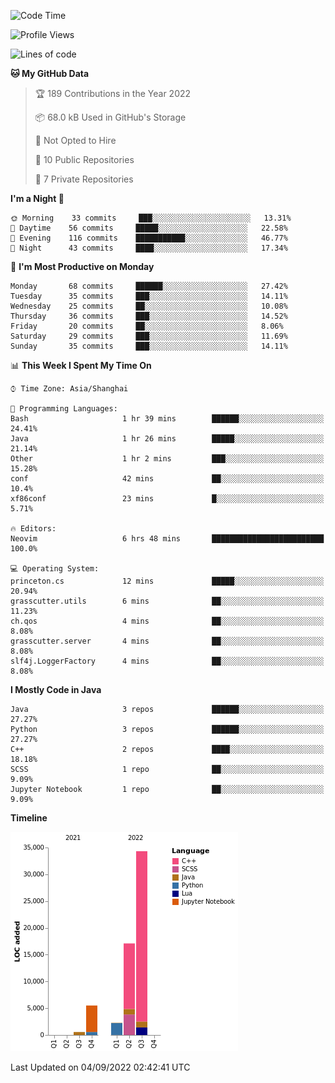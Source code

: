 <!--START_SECTION:waka-->
![Code Time](http://img.shields.io/badge/Code%20Time-29%20hrs%2018%20mins-blue)

![Profile Views](http://img.shields.io/badge/Profile%20Views-0-blue)

![Lines of code](https://img.shields.io/badge/From%20Hello%20World%20I%27ve%20Written-60%20Thousand%20lines%20of%20code-blue)

**🐱 My GitHub Data** 

> 🏆 189 Contributions in the Year 2022
 > 
> 📦 68.0 kB Used in GitHub's Storage 
 > 
> 🚫 Not Opted to Hire
 > 
> 📜 10 Public Repositories 
 > 
> 🔑 7 Private Repositories  
 > 
**I'm a Night 🦉** 

```text
🌞 Morning    33 commits     ███░░░░░░░░░░░░░░░░░░░░░░   13.31% 
🌆 Daytime    56 commits     █████░░░░░░░░░░░░░░░░░░░░   22.58% 
🌃 Evening    116 commits    ███████████░░░░░░░░░░░░░░   46.77% 
🌙 Night      43 commits     ████░░░░░░░░░░░░░░░░░░░░░   17.34%

```
📅 **I'm Most Productive on Monday** 

```text
Monday       68 commits     ██████░░░░░░░░░░░░░░░░░░░   27.42% 
Tuesday      35 commits     ███░░░░░░░░░░░░░░░░░░░░░░   14.11% 
Wednesday    25 commits     ██░░░░░░░░░░░░░░░░░░░░░░░   10.08% 
Thursday     36 commits     ███░░░░░░░░░░░░░░░░░░░░░░   14.52% 
Friday       20 commits     ██░░░░░░░░░░░░░░░░░░░░░░░   8.06% 
Saturday     29 commits     ███░░░░░░░░░░░░░░░░░░░░░░   11.69% 
Sunday       35 commits     ███░░░░░░░░░░░░░░░░░░░░░░   14.11%

```


📊 **This Week I Spent My Time On** 

```text
⌚︎ Time Zone: Asia/Shanghai

💬 Programming Languages: 
Bash                     1 hr 39 mins        ██████░░░░░░░░░░░░░░░░░░░   24.41% 
Java                     1 hr 26 mins        █████░░░░░░░░░░░░░░░░░░░░   21.14% 
Other                    1 hr 2 mins         ███░░░░░░░░░░░░░░░░░░░░░░   15.28% 
conf                     42 mins             ██░░░░░░░░░░░░░░░░░░░░░░░   10.4% 
xf86conf                 23 mins             █░░░░░░░░░░░░░░░░░░░░░░░░   5.71%

🔥 Editors: 
Neovim                   6 hrs 48 mins       █████████████████████████   100.0%

💻 Operating System: 
princeton.cs             12 mins             █████░░░░░░░░░░░░░░░░░░░░   20.94% 
grasscutter.utils        6 mins              ██░░░░░░░░░░░░░░░░░░░░░░░   11.23% 
ch.qos                   4 mins              ██░░░░░░░░░░░░░░░░░░░░░░░   8.08% 
grasscutter.server       4 mins              ██░░░░░░░░░░░░░░░░░░░░░░░   8.08% 
slf4j.LoggerFactory      4 mins              ██░░░░░░░░░░░░░░░░░░░░░░░   8.08%

```

**I Mostly Code in Java** 

```text
Java                     3 repos             ██████░░░░░░░░░░░░░░░░░░░   27.27% 
Python                   3 repos             ██████░░░░░░░░░░░░░░░░░░░   27.27% 
C++                      2 repos             ████░░░░░░░░░░░░░░░░░░░░░   18.18% 
SCSS                     1 repo              ██░░░░░░░░░░░░░░░░░░░░░░░   9.09% 
Jupyter Notebook         1 repo              ██░░░░░░░░░░░░░░░░░░░░░░░   9.09%

```


**Timeline**

![Chart not found](https://raw.githubusercontent.com/kopp4/kopp4/main/charts/bar_graph.png) 


 Last Updated on 04/09/2022 02:42:41 UTC
<!--END_SECTION:waka-->
